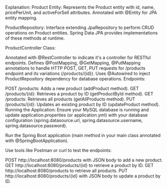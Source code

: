 Explanation:
Product Entity: Represents the Product entity with id, name, pricePerUnit, and activeForSell attributes. Annotated with @Entity for JPA entity mapping.

ProductRepository: Interface extending JpaRepository to perform CRUD operations on Product entities. Spring Data JPA provides implementations of these methods at runtime.

ProductController Class:

Annotated with @RestController to indicate it's a controller for RESTful endpoints.
Defines @PostMapping, @GetMapping, @PutMapping annotations to handle HTTP POST, GET, PUT requests for /products endpoint and its variations (/products/{id}).
Uses @Autowired to inject ProductRepository dependency for database operations.
Endpoints:

POST /products: Adds a new product (addProduct method).
GET /products/{id}: Retrieves a product by ID (getProductById method).
GET /products: Retrieves all products (getAllProducts method).
PUT /products/{id}: Updates an existing product by ID (updateProduct method).
Running the Application:
Ensure your MySQL database is running and update application.properties (or application.yml) with your database configuration (spring.datasource.url, spring.datasource.username, spring.datasource.password).

Run the Spring Boot application (main method in your main class annotated with @SpringBootApplication).

Use tools like Postman or curl to test the endpoints:

POST http://localhost:8080/products with JSON body to add a new product.
GET http://localhost:8080/products/{id} to retrieve a product by ID.
GET http://localhost:8080/products to retrieve all products.
PUT http://localhost:8080/products/{id} with JSON body to update a product by ID.
